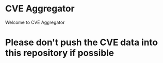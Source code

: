 # CVE Aggregator
Welcome to CVE Aggregator

# Please don't push the CVE data into this repository if possible
